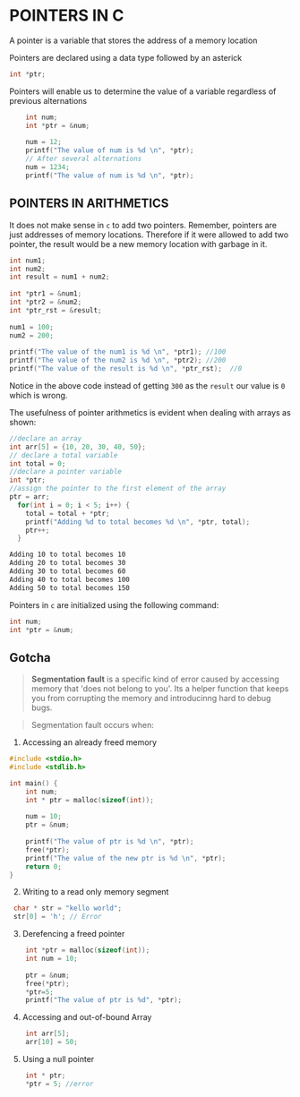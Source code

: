# POINTERS IN C

A pointer is a variable that stores the address of a memory location

Pointers are declared using a data type followed by an asterick
```c
int *ptr;
```
Pointers will enable us to determine the value of a variable regardless of previous alternations
```c
    int num;
    int *ptr = &num;
    
    num = 12;
    printf("The value of num is %d \n", *ptr);
    // After several alternations
    num = 1234;
    printf("The value of num is %d \n", *ptr);
```

## POINTERS IN ARITHMETICS
It does not make sense in `c` to add two pointers. Remember, pointers are just addresses of memory locations. Therefore if it were allowed to add two pointer, the result would be a new memory location with garbage in it.
```c
int num1;
int num2;
int result = num1 + num2;
    
int *ptr1 = &num1;
int *ptr2 = &num2;
int *ptr_rst = &result;
    
num1 = 100;
num2 = 200;
    
printf("The value of the num1 is %d \n", *ptr1); //100
printf("The value of the num2 is %d \n", *ptr2); //200
printf("The value of the result is %d \n", *ptr_rst);  //0
```
Notice in the above code instead of getting `300` as the `result` our value is `0` which is wrong.

The usefulness of pointer arithmetics is evident when dealing with arrays as shown:
```c
//declare an array
int arr[5] = {10, 20, 30, 40, 50};
// declare a total variable
int total = 0;
//declare a pointer variable
int *ptr;
//assign the pointer to the first element of the array
ptr = arr;
  for(int i = 0; i < 5; i++) {
    total = total + *ptr;
    printf("Adding %d to total becomes %d \n", *ptr, total);
    ptr++;
  }
```
```bash
Adding 10 to total becomes 10 
Adding 20 to total becomes 30 
Adding 30 to total becomes 60 
Adding 40 to total becomes 100 
Adding 50 to total becomes 150 
```

Pointers in `c` are initialized using the following command:
```c
int num;
int *ptr = &num;
```
## Gotcha

> **Segmentation fault** is a specific kind of error caused by accessing memory that 'does not belong to you'. Its a helper function that keeps you from corrupting the memory and introducinng hard to debug bugs.

> Segmentation fault occurs when:
1. Accessing an already freed memory
```c
#include <stdio.h>
#include <stdlib.h>

int main() {
    int num;
    int * ptr = malloc(sizeof(int));
    
    num = 10;
    ptr = &num;
    
    printf("The value of ptr is %d \n", *ptr);
    free(*ptr);
    printf("The value of the new ptr is %d \n", *ptr);
    return 0;
}
```

2. Writing to a read only memory segment

```c
 char * str = "kello world";
 str[0] = 'h'; // Error
```

3. Derefencing a freed pointer

```c
    int *ptr = malloc(sizeof(int));
    int num = 10;
    
    ptr = &num;
    free(*ptr);
    *ptr=5;
    printf("The value of ptr is %d", *ptr); 
```

4. Accessing and out-of-bound Array
```c
    int arr[5];
    arr[10] = 50;
```

5. Using a null pointer
```c
    int * ptr;
    *ptr = 5; //error
```
